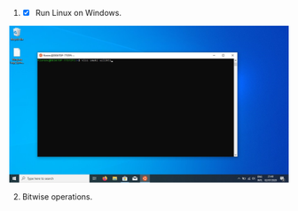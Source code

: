 1. - [X] Run Linux on Windows.

![](https://github.com/AleksandrsVerenkovs/EDIBO/blob/master/images/HW2_Linux%20on%20Windows.jpg)

2. Bitwise operations.
